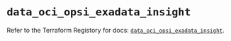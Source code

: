 # `data_oci_opsi_exadata_insight`

Refer to the Terraform Registory for docs: [`data_oci_opsi_exadata_insight`](https://registry.terraform.io/providers/oracle/oci/6.18.0/docs/data-sources/opsi_exadata_insight).
